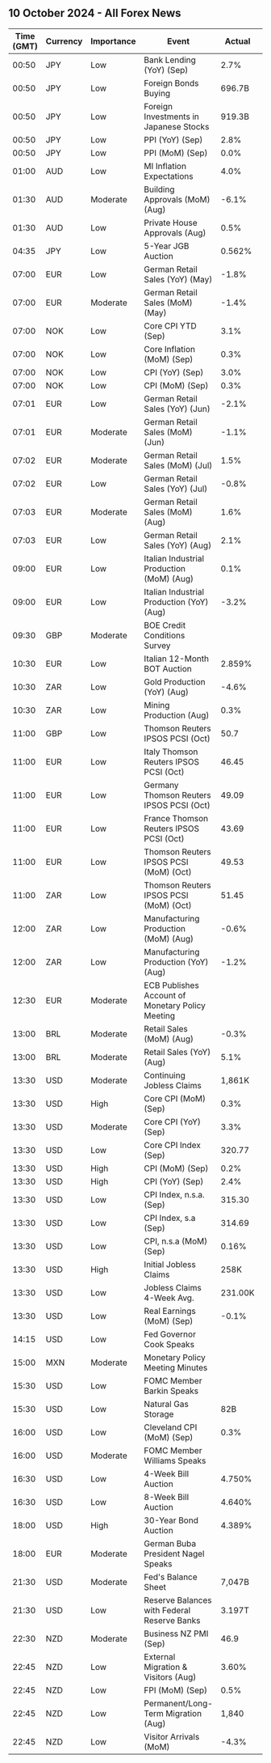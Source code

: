 ## 10 October 2024 - All Forex News

| Time (GMT) | Currency | Importance | Event | Actual | Forecast | Previous |
|------|----------|------------|-------|--------|----------|----------|
| 00:50 | JPY | Low | Bank Lending (YoY) (Sep) | 2.7% | 2.9% | 3.0% |
| 00:50 | JPY | Low | Foreign Bonds Buying | 696.7B |  | -55.8B |
| 00:50 | JPY | Low | Foreign Investments in Japanese Stocks | 919.3B |  | 767.6B |
| 00:50 | JPY | Low | PPI (YoY) (Sep) | 2.8% | 2.3% | 2.6% |
| 00:50 | JPY | Low | PPI (MoM) (Sep) | 0.0% | -0.3% | -0.2% |
| 01:00 | AUD | Low | MI Inflation Expectations | 4.0% |  | 4.4% |
| 01:30 | AUD | Moderate | Building Approvals (MoM) (Aug) | -6.1% | -6.1% | 11.0% |
| 01:30 | AUD | Low | Private House Approvals (Aug) | 0.5% | 0.5% | 0.9% |
| 04:35 | JPY | Low | 5-Year JGB Auction | 0.562% |  | 0.521% |
| 07:00 | EUR | Low | German Retail Sales (YoY) (May) | -1.8% |  | 1.0% |
| 07:00 | EUR | Moderate | German Retail Sales (MoM) (May) | -1.4% |  | 0.4% |
| 07:00 | NOK | Low | Core CPI YTD (Sep) | 3.1% | 3.3% | 3.2% |
| 07:00 | NOK | Low | Core Inflation (MoM) (Sep) | 0.3% | 0.4% | -0.7% |
| 07:00 | NOK | Low | CPI (YoY) (Sep) | 3.0% | 3.2% | 2.6% |
| 07:00 | NOK | Low | CPI (MoM) (Sep) | 0.3% | 0.4% | -0.9% |
| 07:01 | EUR | Low | German Retail Sales (YoY) (Jun) | -2.1% |  | -1.8% |
| 07:01 | EUR | Moderate | German Retail Sales (MoM) (Jun) | -1.1% |  | -1.4% |
| 07:02 | EUR | Moderate | German Retail Sales (MoM) (Jul) | 1.5% |  | -1.1% |
| 07:02 | EUR | Low | German Retail Sales (YoY) (Jul) | -0.8% |  | -2.1% |
| 07:03 | EUR | Moderate | German Retail Sales (MoM) (Aug) | 1.6% |  | 1.5% |
| 07:03 | EUR | Low | German Retail Sales (YoY) (Aug) | 2.1% |  | -0.8% |
| 09:00 | EUR | Low | Italian Industrial Production (MoM) (Aug) | 0.1% | 0.3% | -1.0% |
| 09:00 | EUR | Low | Italian Industrial Production (YoY) (Aug) | -3.2% |  | -3.3% |
| 09:30 | GBP | Moderate | BOE Credit Conditions Survey |  |  |  |
| 10:30 | EUR | Low | Italian 12-Month BOT Auction | 2.859% |  | 2.892% |
| 10:30 | ZAR | Low | Gold Production (YoY) (Aug) | -4.6% |  | -3.5% |
| 10:30 | ZAR | Low | Mining Production (Aug) | 0.3% |  | -1.0% |
| 11:00 | GBP | Low | Thomson Reuters IPSOS PCSI (Oct) | 50.7 |  | 54.1 |
| 11:00 | EUR | Low | Italy Thomson Reuters IPSOS PCSI (Oct) | 46.45 |  | 46.43 |
| 11:00 | EUR | Low | Germany Thomson Reuters IPSOS PCSI (Oct) | 49.09 |  | 53.72 |
| 11:00 | EUR | Low | France Thomson Reuters IPSOS PCSI (Oct) | 43.69 |  | 47.60 |
| 11:00 | EUR | Low | Thomson Reuters IPSOS PCSI (MoM) (Oct) | 49.53 |  | 48.28 |
| 11:00 | ZAR | Low | Thomson Reuters IPSOS PCSI (MoM) (Oct) | 51.45 |  | 50.50 |
| 12:00 | ZAR | Low | Manufacturing Production (MoM) (Aug) | -0.6% |  | 1.6% |
| 12:00 | ZAR | Low | Manufacturing Production (YoY) (Aug) | -1.2% |  | 1.6% |
| 12:30 | EUR | Moderate | ECB Publishes Account of Monetary Policy Meeting |  |  |  |
| 13:00 | BRL | Moderate | Retail Sales (MoM) (Aug) | -0.3% | -0.5% | 0.6% |
| 13:00 | BRL | Moderate | Retail Sales (YoY) (Aug) | 5.1% | 3.6% | 4.6% |
| 13:30 | USD | Moderate | Continuing Jobless Claims | 1,861K | 1,830K | 1,819K |
| 13:30 | USD | High | Core CPI (MoM) (Sep) | 0.3% | 0.2% | 0.3% |
| 13:30 | USD | Moderate | Core CPI (YoY) (Sep) | 3.3% | 3.2% | 3.2% |
| 13:30 | USD | Low | Core CPI Index (Sep) | 320.77 | 320.59 | 319.77 |
| 13:30 | USD | High | CPI (MoM) (Sep) | 0.2% | 0.1% | 0.2% |
| 13:30 | USD | High | CPI (YoY) (Sep) | 2.4% | 2.3% | 2.5% |
| 13:30 | USD | Low | CPI Index, n.s.a. (Sep) | 315.30 | 314.86 | 314.80 |
| 13:30 | USD | Low | CPI Index, s.a (Sep) | 314.69 |  | 314.12 |
| 13:30 | USD | Low | CPI, n.s.a (MoM) (Sep) | 0.16% |  | 0.08% |
| 13:30 | USD | High | Initial Jobless Claims | 258K | 231K | 225K |
| 13:30 | USD | Low | Jobless Claims 4-Week Avg. | 231.00K |  | 224.25K |
| 13:30 | USD | Low | Real Earnings (MoM) (Sep) | -0.1% |  | 0.6% |
| 14:15 | USD | Low | Fed Governor Cook Speaks |  |  |  |
| 15:00 | MXN | Moderate | Monetary Policy Meeting Minutes |  |  |  |
| 15:30 | USD | Low | FOMC Member Barkin Speaks |  |  |  |
| 15:30 | USD | Low | Natural Gas Storage | 82B | 73B | 55B |
| 16:00 | USD | Low | Cleveland CPI (MoM) (Sep) | 0.3% |  | 0.3% |
| 16:00 | USD | Moderate | FOMC Member Williams Speaks |  |  |  |
| 16:30 | USD | Low | 4-Week Bill Auction | 4.750% |  | 4.755% |
| 16:30 | USD | Low | 8-Week Bill Auction | 4.640% |  | 4.655% |
| 18:00 | USD | High | 30-Year Bond Auction | 4.389% |  | 4.015% |
| 18:00 | EUR | Moderate | German Buba President Nagel Speaks |  |  |  |
| 21:30 | USD | Moderate | Fed's Balance Sheet | 7,047B |  | 7,047B |
| 21:30 | USD | Low | Reserve Balances with Federal Reserve Banks | 3.197T |  | 3.097T |
| 22:30 | NZD | Moderate | Business NZ PMI (Sep) | 46.9 |  | 45.8 |
| 22:45 | NZD | Low | External Migration & Visitors (Aug) | 3.60% |  | 3.80% |
| 22:45 | NZD | Low | FPI (MoM) (Sep) | 0.5% |  | 0.2% |
| 22:45 | NZD | Low | Permanent/Long-Term Migration (Aug) | 1,840 |  | 3,000 |
| 22:45 | NZD | Low | Visitor Arrivals (MoM) | -4.3% |  | 2.2% |

